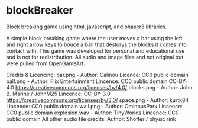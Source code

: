 # blockBreaker
Block breaking game using html, javascript, and phaser3 libraries.

A simple block breaking game where the user moves a bar using the left and right arrow keys to bouce a ball
that destorys the blocks it comes into contact with. This game was developed for personal and educational use
and is not for redistribution. All audio and image files and not original but were pulled from OpenGameArt.

Credits & Licencing:
bar.png -
  Author: Calinou
  Licence: CC0 public domain
ball.png -
  Author: Flix Entertainment
  Lincence: CC0 public domain
            CC-BY-4.0 https://creativecommons.org/licenses/by/4.0/
blocks.png - 
  Author: John B. Marine / JohnM25
  Lincence: CC-BY-3.0 https://creativecommons.org/licenses/by/3.0/
space.png - 
  Author: kurtk84
  Lincence: CC0 public domain
wall.png - 
  Author: OminousPark
  Lincence: CC0 public domian
explosion.wav - 
  Author: TinyWorlds
  Lincence: CC0 public domain
All other audio file credits:
  Author: Shoffer / physic rink
